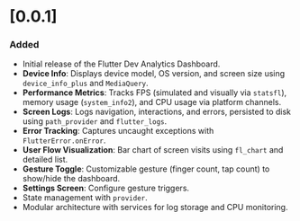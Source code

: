 # [0.0.1]

### Added
- Initial release of the Flutter Dev Analytics Dashboard.
- **Device Info**: Displays device model, OS version, and screen size using `device_info_plus` and `MediaQuery`.
- **Performance Metrics**: Tracks FPS (simulated and visually via `statsfl`), memory usage (`system_info2`), and CPU usage via platform channels.
- **Screen Logs**: Logs navigation, interactions, and errors, persisted to disk using `path_provider` and `flutter_logs`.
- **Error Tracking**: Captures uncaught exceptions with `FlutterError.onError`.
- **User Flow Visualization**: Bar chart of screen visits using `fl_chart` and detailed list.
- **Gesture Toggle**: Customizable gesture (finger count, tap count) to show/hide the dashboard.
- **Settings Screen**: Configure gesture triggers.
- State management with `provider`.
- Modular architecture with services for log storage and CPU monitoring.
